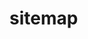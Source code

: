 # sitemap
<p Sitemap Automatic For Blogspot p/>
<p Click new page blogspot
<p Change HTML View
<p Copy Script
<script src="https://cdn.jsdelivr.net/gh/edsaed/sitemap@main/sitemap.js"></script><script src="http://www.edsaed.eu.org/feeds/posts/default?max-results=9999&amp;alt=json-in-script&amp;callback=loadtoc"></script>
<p Paste
<P Change https://www.edsaed.eu.org using your url blog
<p Save
